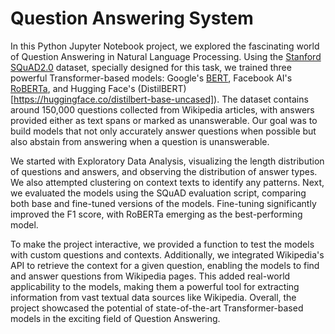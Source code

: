 # Question Answering System

In this Python Jupyter Notebook project, we explored the fascinating world of Question Answering in Natural Language Processing. Using the [Stanford SQuAD2.0](https://rajpurkar.github.io/SQuAD-explorer/) dataset, specially designed for this task, we trained three powerful Transformer-based models: Google's [BERT](https://huggingface.co/bert-base-uncased), Facebook AI's [RoBERTa](https://huggingface.co/roberta-base), and Hugging Face's (DistilBERT)[https://huggingface.co/distilbert-base-uncased]). The dataset contains around 150,000 questions collected from Wikipedia articles, with answers provided either as text spans or marked as unanswerable. Our goal was to build models that not only accurately answer questions when possible but also abstain from answering when a question is unanswerable.

We started with Exploratory Data Analysis, visualizing the length distribution of questions and answers, and observing the distribution of answer types. We also attempted clustering on context texts to identify any patterns. Next, we evaluated the models using the SQuAD evaluation script, comparing both base and fine-tuned versions of the models. Fine-tuning significantly improved the F1 score, with RoBERTa emerging as the best-performing model.

To make the project interactive, we provided a function to test the models with custom questions and contexts. Additionally, we integrated Wikipedia's API to retrieve the context for a given question, enabling the models to find and answer questions from Wikipedia pages. This added real-world applicability to the models, making them a powerful tool for extracting information from vast textual data sources like Wikipedia. Overall, the project showcased the potential of state-of-the-art Transformer-based models in the exciting field of Question Answering.
